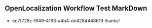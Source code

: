 ## OpenLocalization Workflow Test MarkDown
* ec7f728c-9f49-4193-a4b4-de4284448619 
thanks!<!--HONumber=Mar16_HO3-->
